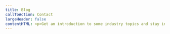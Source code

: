 ```yaml
---
title: Blog
callToAction: Contact
largeHeader: false
contentHTML: <p>Get an introduction to some industry topics and stay informed with our in-depth articles.</p>
---
```

